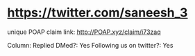 # https://twitter.com/saneesh_3

unique POAP claim link: 
http://POAP.xyz/claim/i73zaq

Column: Replied
DMed?: Yes
Following us on twitter?: Yes